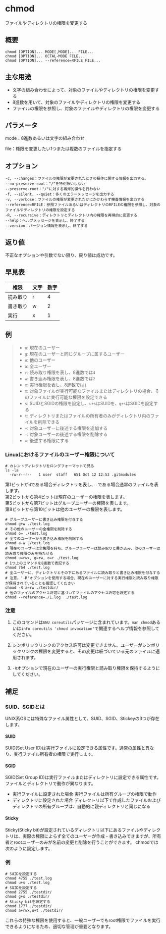 chmod
===

ファイルやディレクトリの権限を変更する

## 概要

```shell
chmod [OPTION]... MODE[,MODE]... FILE...
chmod [OPTION]... OCTAL-MODE FILE...
chmod [OPTION]... --reference=RFILE FILE...
```

## 主な用途

- 文字の組み合わせによって、対象のファイルやディレクトリの権限を変更する
- 8進数を用いて、対象のファイルやディレクトリの権限を変更する
- ファイルの権限を参照し、対象のファイルやディレクトリの権限を変更する

## パラメータ

mode：8進数あるいは文字の組み合わせ

file：権限を変更したい1つまたは複数のファイルを指定する

## オプション 

```shell
-c, --changes：ファイルの権限が変更されたときの操作に関する情報を出力する。
--no-preserve-root："/"を特別扱いしない
--preserve-root："/"に対する再帰的操作を行わない
-f, --silent, --quiet：多くのエラーメッセージを出力する
-v, --verbose：ファイルの権限が変更されたかにかかわらず捜査情報を出力する
--reference=RFILE：参照ファイルあるいはディレクトリのRFILEの権限を参照し、対象のファイルやディレクトリの権限を設定する
-R, --recursive：ディレクトリとディレクトリ内の権限を再帰的に変更する
--help：ヘルプメッセージを表示し、終了する
--version：バージョン情報を表示し、終了する
```

## 返り値

不正なオプションや引数でない限り、戻り値は成功です。

## 早見表

| 権限 | 文字 | 数字 |  
|----|----|----|
|読み取り|r|4|  
|書き取り|w|2|  
|実行|x|1|

##  例

> - `u`: 現在のユーザー
> - `g`: 現在のユーザーと同じグループに属するユーザー
> - `o`: 他のユーザー
> - `a`: 全ユーザー
> - `r`: 読み取り権限を表し、8進数では`4`
> - `w`: 書き込み権限を表し、8進数では`2`
> - `x`: 実行権限を表し、8進数では`1`
> - `X`: 対象ファイルが実行可能なファイルまたはディレクトリの場合、そのファイルに実行可能な権限を設定できる
> - `s`: SUIDとSGIDの権限を設定し、`u+s`はSUIDを、`g+s`はSGIDを設定する
> - `t`: ディレクトリまたはファイルの所有者のみがディレクトリ内のファイルを削除できる
> - `+`: 対象ユーザーに後述する権限を追加する
> - `-`: 対象ユーザーの後述する権限を削除する
> - `=`: 後述する権限にする


### Linuxにおけるファイルのユーザー権限について
```shell
# カレントディレクトリをロングフォーマットで見る
ls -la
  -rw-r--r--   1 user  staff   651 Oct 12 12:53 .gitmodules
```
第1ビットが`d`である場合ディレクトリを表し、`-`である場合通常のファイルを表します。  
第2ビットから第4ビットは現在のユーザーの権限を表します。  
第5ビットから第7ビットはグループユーザーの権限を表します。  
第8ビットから第10ビットは他のユーザーの権限を表します。  


```shell
# グループユーザーに書き込み権限を付与する
chmod g+w ./test.log
# その他のユーザーの全権限を削除する
chmod o= ./test.log
# 全てのユーザーから書き込み権限を削除する
chmod a-w ./test.log
# 現在のユーザーは全権限を持ち、グループユーザーは読み取りと書き込み、他のユーザーは読み取り権限のみを持たせる
chmod u=rwx, g=rw, o=r ./test.log
# 1つ上のコマンドを8進数で表記する
chmod 764 ./test.log
# 全ユーザーに、ディレクトリとその下にあるファイルに読み取りと書き込み権限を付与する
# 注意，'-R'オプションを使用する場合、現在のユーザーに対する実行権限と読み取り権限が保持されていることを確認してください
chmod -R a=rw ./testdir/
# 他のファイルのアクセス許可に基づいてファイルのアクセス許可を設定する
chmod --reference=./1.log  ./test.log
```

### 注意

1. このコマンドは`GNU coreutils`パッケージに含まれています。`man chmod`あるいは`info coreutils 'chmod invocation'`で関連するヘルプ情報を参照してください。

2. シンボリックリンクのアクセス許可は変更できません。ユーザーがシンボリックリンクの権限を変更すると、その変更は紐づいている元のファイルに適用されます。

3. `-R`オプションで現在のユーザーの実行権限と読み取り権限を保持するようにしてください。

## 補足
### SUID、SGIDとは
UNIX系OSには特殊なファイル属性として、SUID、SGID、Stickeyの3つが存在します。

#### SUID
SUID(Set User ID)は実行ファイルに設定できる属性です。通常の属性と異なり、実行ファイル所有者の権限で実行します。

#### SGID
SGID(Set Group ID)は実行ファイルまたはディレクトリに設定できる属性です。  
ファイルとディレクトリで動作が異なります。
- 実行ファイルに設定された場合
実行ファイルは所有グループの権限で動作
- ディレクトリに設定された場合
ディレクトリ以下で作成したファイルおよびディレクトリの所有グループは、自動的に親ディレクトリと同じになる

#### Sticky
Sticky(Sticky bit)が設定されているディレクトリ以下にあるファイルやディレクトリは、実際の権限によらず全てのユーザーが作成・書き込みできますが、所有者とrootユーザーのみが名前の変更と削除を行うことができます。
chmodでは次のように設定します。

### 例

```shell
# SUIDを設定する
chmod 4755 ./test.log
chmod u+s ./test.log
# SGIDを設定する
chmod 2755 ./testdir/
chmod g+s ./testdir/
# Sticky bitを設定する
chmod 1777 ./testdir/
chmod a+rwx,u+t ./testdir/
```

これらの特殊な権限を使用すると、一般ユーザーでもroot権限でファイルを実行できるようになるため、適切な管理が重要となります。